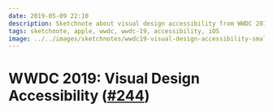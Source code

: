 ```yaml
---
date: 2019-05-09 22:10
description: Sketchnote about visual design accessibility from WWDC 2019
tags: sketchnote, apple, wwdc, wwdc-19, accessibility, iOS
image: ../../images/sketchnotes/wwdc19-visual-design-accessibility-small.jpg
---
```


# WWDC 2019: Visual Design Accessibility ([#244](https://developer.apple.com/wwdc19/244))
